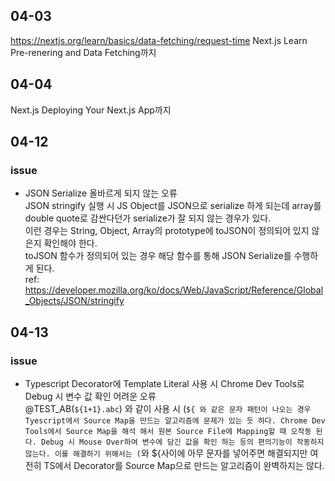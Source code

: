 ## 04-03

https://nextjs.org/learn/basics/data-fetching/request-time
Next.js Learn Pre-renering and Data Fetching까지

## 04-04

Next.js Deploying Your Next.js App까지

## 04-12

### issue

- JSON Serialize 올바르게 되지 않는 오류  
  JSON stringify 실행 시 JS Object를 JSON으로 serialize 하게 되는데 array를 double quote로 감싼다던가 serialize가 잘 되지 않는 경우가 있다.  
  이런 경우는 String, Object, Array의 prototype에 toJSON이 정의되어 있지 않은지 확인해야 한다.  
  toJSON 함수가 정의되어 있는 경우 해당 함수를 통해 JSON Serialize를 수행하게 된다.  
  ref: https://developer.mozilla.org/ko/docs/Web/JavaScript/Reference/Global_Objects/JSON/stringify

## 04-13

### issue

- Typescript Decorator에 Template Literal 사용 시 Chrome Dev Tools로 Debug 시 변수 값 확인 어려운 오류  
  @TEST_AB(`${1+1}.abc`) 와 같이 사용 시 (`${ 와 같은 문자 패턴이 나오는 경우 Tyescript에서 Source Map을 만드는 알고리즘에 문제가 있는 듯 하다. Chrome Dev Tools에서 Source Map을 해석 해서 원본 Source File에 Mapping할 때 오작동 된다. Debug 시 Mouse Over하여 변수에 담긴 값을 확인 하는 등의 편의기능이 작동하지 않는다. 이를 해결하기 위해서는 (`와 ${사이에 아무 문자를 넣어주면 해결되지만 여전히 TS에서 Decorator를 Source Map으로 만드는 알고리즘이 완벽하지는 않다.
